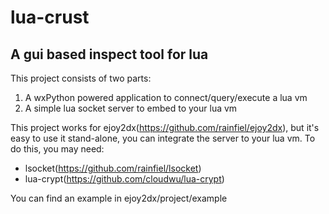 lua-crust
========
A gui based inspect tool for lua
--------

This project consists of two parts:

1. A wxPython powered application to connect/query/execute a lua vm
2. A simple lua socket server to embed to your lua vm

This project works for ejoy2dx(https://github.com/rainfiel/ejoy2dx), but it's easy to use it stand-alone, you can integrate the server to your lua vm. To do this, you may need:
* lsocket(https://github.com/rainfiel/lsocket)
* lua-crypt(https://github.com/cloudwu/lua-crypt)

You can find an example in ejoy2dx/project/example
